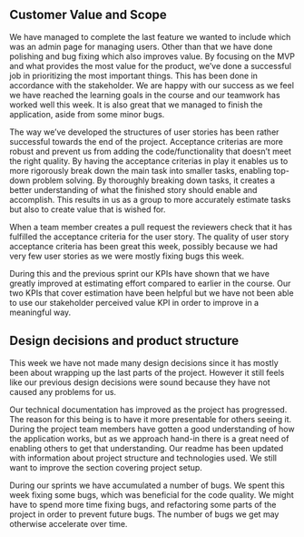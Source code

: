 ## Customer Value and Scope
We have managed to complete the last feature we wanted to include which was an admin page for managing users. Other than that we have done polishing and bug fixing which also improves value. By focusing on the MVP and what provides the most value for the product, we’ve done a successful job in prioritizing the most important things. This has been done in accordance with the stakeholder. We are happy with our success as we feel we have reached the learning goals in the course and our teamwork has worked well this week. It is also great that we managed to finish the application, aside from some minor bugs.

The way we’ve developed the structures of user stories has been rather successful towards the end of the project. Acceptance criterias are more robust and prevent us from adding the code/functionality that doesn’t meet the right quality. By having the acceptance criterias in play it enables us to more rigorously break down the main task into smaller tasks, enabling top-down problem solving. By thoroughly breaking down tasks, it creates a better understanding of what the finished story should enable and accomplish. This results in us as a group to more accurately estimate tasks but also to create value that is wished for.

When a team member creates a pull request the reviewers check that it has fulfilled the acceptance criteria for the user story. The quality of user story acceptance criteria has been great this week, possibly because we had very few user stories as we were mostly fixing bugs this week.

During this and the previous sprint our KPIs have shown that we have greatly improved at estimating effort compared to earlier in the course. Our two KPIs that cover estimation have been helpful but we have not been able to use our stakeholder perceived value KPI in order to improve in a meaningful way.

## Design decisions and product structure

This week we have not made many design decisions since it has mostly been about wrapping up the last parts of the project. However it still feels like our previous design decisions were sound because they have not caused any problems for us.

Our technical documentation has improved as the project has progressed. The reason for this being is to have it more presentable for others seeing it. During the project team members have gotten a good understanding of how the application works, but as we approach hand-in there is a great need of enabling others to get that understanding. Our readme has been updated with information about project structure and technologies used. We still want to improve the section covering project setup.

During our sprints we have accumulated a number of bugs. We spent this week fixing some bugs, which was beneficial for the code quality. We might have to spend more time fixing bugs, and refactoring some parts of the project in order to prevent future bugs. The number of bugs we get may otherwise accelerate over time.

